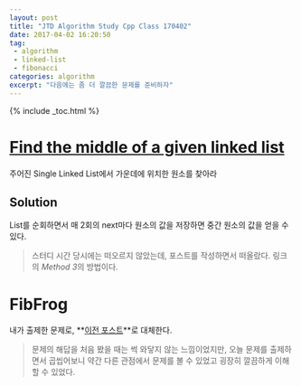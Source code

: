```yaml
---
layout: post
title: "JTD Algorithm Study Cpp Class 170402"
date: 2017-04-02 16:20:50
tag:
 - algorithm
 - linked-list
 - fibonacci
categories: algorithm
excerpt: "다음에는 좀 더 깔끔한 문제를 준비하자"
---
```

{% include _toc.html %}

# [Find the middle of a given linked list](http://www.geeksforgeeks.org/write-a-c-function-to-print-the-middle-of-the-linked-list/)

주어진 Single Linked List에서 가운데에 위치한 원소를 찾아라

## Solution

List를 순회하면서 매 2회의 next마다 원소의 값을 저장하면 중간 원소의 값을 얻을 수 있다.

> 스터디 시간 당시에는 떠오르지 않았는데, 포스트를 작성하면서 떠올랐다.
> 링크의 *Method 3*의 방법이다.



# FibFrog

내가 출제한 문제로, **[이전 포스트](http://dal4segno.github.io/algorithm/codility-13-fibonacci-numbers/#fibfrog)**로 대체한다.

> 문제의 해답을 처음 봤을 때는 썩 와닿지 않는 느낌이었지만, 오늘 문제를 출제하면서 곱씹어보니 약간 다른 관점에서 문제를 볼 수 있었고 굉장히 깔끔하게 이해할 수 있었다.

